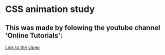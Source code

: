 # CSS animation study

## This was made by folowing the youtube channel 'Online Tutorials':

[Link to the video](https://www.youtube.com/watch?v=FAF6iy2eUyw)
